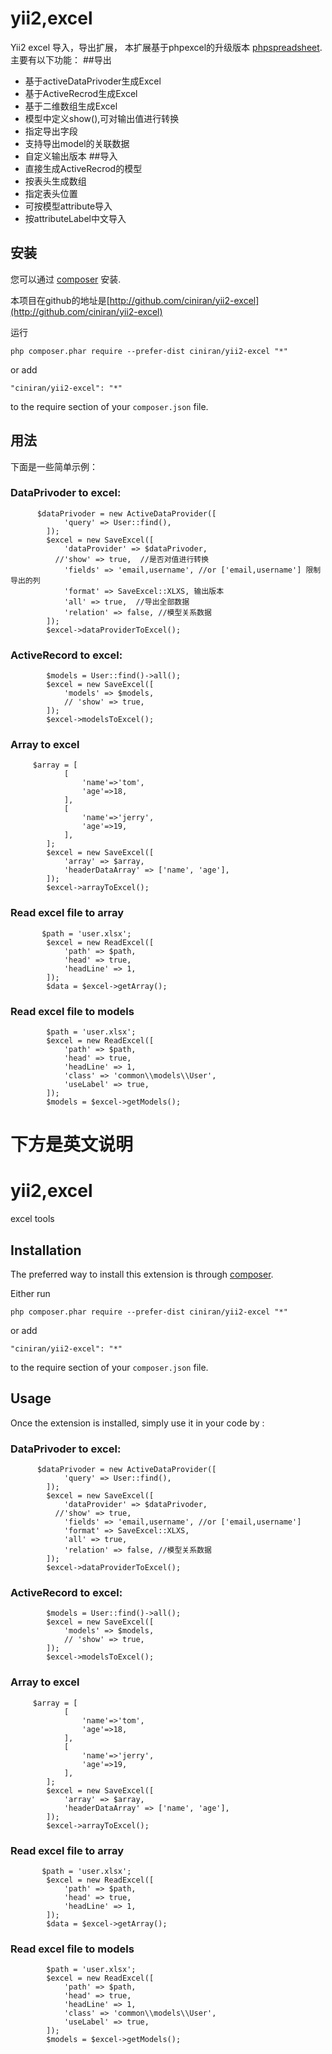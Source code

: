 yii2,excel
==========
Yii2  excel 导入，导出扩展，
本扩展基于phpexcel的升级版本 [phpspreadsheet](http://github.com/phpoffice/phpspreadsheet).
主要有以下功能：
##导出
- 基于activeDataPrivoder生成Excel
- 基于ActiveRecrod生成Excel
- 基于二维数组生成Excel
- 模型中定义show(),可对输出值进行转换
- 指定导出字段
- 支持导出model的关联数据
- 自定义输出版本
##导入
- 直接生成ActiveRecrod的模型
- 按表头生成数组
- 指定表头位置
- 可按模型attribute导入
- 按attributeLabel中文导入


安装
------------

您可以通过 [composer](http://getcomposer.org/download/) 安装.

本项目在github的地址是[http://github.com/ciniran/yii2-excel](http://github.com/ciniran/yii2-excel)

运行

```
php composer.phar require --prefer-dist ciniran/yii2-excel "*"
```

or add

```
"ciniran/yii2-excel": "*"
```

to the require section of your `composer.json` file.


用法
-----

下面是一些简单示例：

### DataPrivoder to excel:

```
      $dataPrivoder = new ActiveDataProvider([
            'query' => User::find(),
        ]);
        $excel = new SaveExcel([
            'dataProvider' => $dataPrivoder,
          //'show' => true,  //是否对值进行转换
            'fields' => 'email,username', //or ['email,username'] 限制导出的列
            'format' => SaveExcel::XLXS, 输出版本
            'all' => true,  //导出全部数据
            'relation' => false, //模型关系数据
        ]);
        $excel->dataProviderToExcel();

```

### ActiveRecord to excel:
```
        $models = User::find()->all();
        $excel = new SaveExcel([
            'models' => $models,
            // 'show' => true,
        ]);
        $excel->modelsToExcel();
```
### Array to excel

```
     $array = [
            [
                'name'=>'tom',
                'age'=>18,
            ],
            [
                'name'=>'jerry',
                'age'=>19,
            ],
        ];
        $excel = new SaveExcel([
            'array' => $array,
            'headerDataArray' => ['name', 'age'],
        ]);
        $excel->arrayToExcel();

```

### Read excel file to array
```
       $path = 'user.xlsx';
        $excel = new ReadExcel([
            'path' => $path,
            'head' => true,
            'headLine' => 1,
        ]);
        $data = $excel->getArray();
```
### Read excel file to models
```
        $path = 'user.xlsx';
        $excel = new ReadExcel([
            'path' => $path,
            'head' => true,
            'headLine' => 1,
            'class' => 'common\\models\\User',
            'useLabel' => true,
        ]);
        $models = $excel->getModels();
```

下方是英文说明
===========================================================


yii2,excel
==========
excel tools

Installation
------------

The preferred way to install this extension is through [composer](http://getcomposer.org/download/).

Either run

```
php composer.phar require --prefer-dist ciniran/yii2-excel "*"
```

or add

```
"ciniran/yii2-excel": "*"
```

to the require section of your `composer.json` file.


Usage
-----

Once the extension is installed, simply use it in your code by  :

### DataPrivoder to excel:

```
      $dataPrivoder = new ActiveDataProvider([
            'query' => User::find(),
        ]);
        $excel = new SaveExcel([
            'dataProvider' => $dataPrivoder,
          //'show' => true,
            'fields' => 'email,username', //or ['email,username']
            'format' => SaveExcel::XLXS,
            'all' => true,
            'relation' => false, //模型关系数据
        ]);
        $excel->dataProviderToExcel();

```

### ActiveRecord to excel:
```
        $models = User::find()->all();
        $excel = new SaveExcel([
            'models' => $models,
            // 'show' => true,
        ]);
        $excel->modelsToExcel();
```
### Array to excel

```
     $array = [
            [
                'name'=>'tom',
                'age'=>18,
            ],
            [
                'name'=>'jerry',
                'age'=>19,
            ],
        ];
        $excel = new SaveExcel([
            'array' => $array,
            'headerDataArray' => ['name', 'age'],
        ]);
        $excel->arrayToExcel();

```

### Read excel file to array
```
       $path = 'user.xlsx';
        $excel = new ReadExcel([
            'path' => $path,
            'head' => true,
            'headLine' => 1,
        ]);
        $data = $excel->getArray();
```
### Read excel file to models
```
        $path = 'user.xlsx';
        $excel = new ReadExcel([
            'path' => $path,
            'head' => true,
            'headLine' => 1,
            'class' => 'common\\models\\User',
            'useLabel' => true,
        ]);
        $models = $excel->getModels();
```
